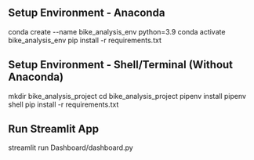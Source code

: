 ## Setup Environment - Anaconda
conda create --name bike_analysis_env python=3.9
conda activate bike_analysis_env
pip install -r requirements.txt

## Setup Environment - Shell/Terminal (Without Anaconda)
mkdir bike_analysis_project
cd bike_analysis_project
pipenv install
pipenv shell
pip install -r requirements.txt

## Run Streamlit App
streamlit run Dashboard/dashboard.py
